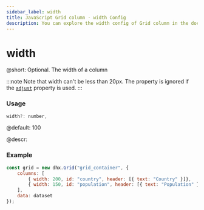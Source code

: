 ```yaml
---
sidebar_label: width
title: JavaScript Grid column - width Config 
description: You can explore the width config of Grid column in the documentation of the DHTMLX JavaScript UI library. Browse developer guides and API reference, try out code examples and live demos, and download a free 30-day evaluation version of DHTMLX Suite.
---
```


# width

@short: Optional. The width of a column

:::note
Note that width can't be less than 20px.
The property is ignored if the [`adjust`](grid/api/gridcolumn_properties/gridcolumn_adjust_property.md) property is used.
:::

### Usage

~~~jsx
width?: number, 
~~~

@default: 100

@descr:
### Example

~~~jsx
const grid = new dhx.Grid("grid_container", {
    columns: [
        { width: 200, id: "country", header: [{ text: "Country" }]},
        { width: 150, id: "population", header: [{ text: "Population" }] },
    ],
    data: dataset
});
~~~




